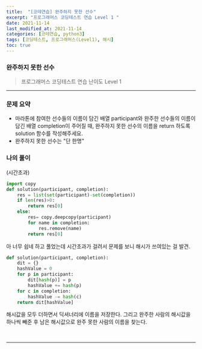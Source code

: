 ```yaml
---
title:  "[코테연습] 완주하지 못한 선수"
excerpt: "프로그래머스 코딩테스트 연습 Level 1 "
date: 2021-11-14
last_modified_at: 2021-11-14
categories: [코테연습, python3]
tags: [코딩테스트, 프로그래머스(Level1), 해시]
toc: true
---
```


### 완주하지 못한 선수
> 프로그래머스 코딩테스트 연습
> 난이도 Level 1

***

### 문제 요약
* 마라톤에 참여한 선수들의 이름이 담긴 배열 participant와 완주한 선수들의 이름이 담긴 배열 completion이 주어질 때, 완주하지 못한 선수의 이름을 return 하도록 solution 함수를 작성해주세요.
* 완주하지 못한 선수는 "단 한명"

### 나의 풀이
(시간초과)
```python
import copy
def solution(participant, completion):
    res = list(set(participant)-set(completion))
    if len(res)>0:
        return res[0]
    else:
        res= copy.deepcopy(participant)
        for name in completion:
            res.remove(name)
        return res[0]
```
아 너무 쉽네 하고 풀었는데 시간초과가 걸려서 문제를 보니 해시가 쓰여있는 걸 발견.
```python
def solution(participant, completion):
	dit = {}
    hashValue = 0
    for p in participant:
        dit[hash(p)] = p
        hashValue += hash(p)
    for c in completion:
        hashValue -= hash(c)
    return dit[hashValue]
```
해시값을 모두 더하면서 딕셔너리에 이름을 저장한다.
그리고 완주한 사람의 해시값을 하나씩 빼준 후 남은 해시값으로 완주 못한 사람의 이름을 찾는다.

<br>

***

